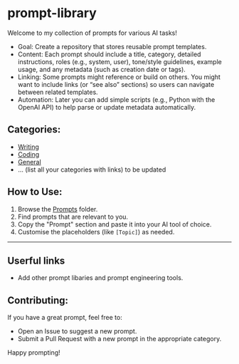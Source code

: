 # prompt-library

Welcome to my collection of prompts for various AI tasks!

- Goal: Create a repository that stores reusable prompt templates.
- Content: Each prompt should include a title, category, detailed instructions, roles (e.g., system, user), tone/style guidelines, example usage, and any metadata (such as creation date or tags).
- Linking: Some prompts might reference or build on others. You might want to include links (or “see also” sections) so users can navigate between related templates.
- Automation: Later you can add simple scripts (e.g., Python with the OpenAI API) to help parse or update metadata automatically.

## **Categories:**

- [Writing](/categories/ai-writing/)
- [Coding](/categories/coding/)
- [General](/categories/general/)
- ... (list all your categories with links) to be updated

## **How to Use:**

1.  Browse the [Prompts](/prompts/) folder.
2.  Find prompts that are relevant to you.
3.  Copy the "Prompt" section and paste it into your AI tool of choice.
4.  Customise the placeholders (like `[Topic]`) as needed.


---


## **Userful links**
- Add other prompt libaries and prompt engineering tools.


## **Contributing:**

If you have a great prompt, feel free to:
- Open an Issue to suggest a new prompt.
- Submit a Pull Request with a new prompt in the appropriate category.

Happy prompting!
